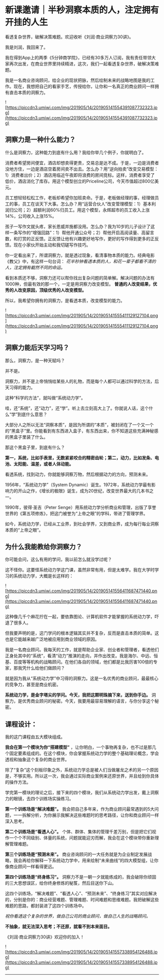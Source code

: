 # 新课邀请｜半秒洞察本质的人，注定拥有开挂的人生

看透复杂世界，破解决策难题。欢迎收听《刘润·商业洞察力30讲》。

我是刘润，我回来了。

我在得到App上的两季《5分钟商学院》，已经有30多万人订阅，我有责任带领大家再次出发，在商业世界里持续精进，这次，我们一起看透复杂世界，破解决策难题。

我是一名商业咨询顾问，给企业的现状把脉，然后绘制未来的战略地图是我的工作。现在，我想把自己的看家手艺，传授给你，让你和一名真正的商业顾问一样拥有直击本质的洞察力。

![https://piccdn3.umiwi.com/img/201905/14/201905141554391087732323.jpg](https://piccdn3.umiwi.com/img/201905/14/201905141554391087732323.jpg)

## 洞察力是一种什么能力？

什么是洞察力，这种能力到底有什么用？我给你举几个例子，你就明白了。

消费者希望房间便宜，酒店却想卖得更贵，交易总是达不成。于是，一边是消费者没地方住，一边是酒店空着房间卖不出去。怎么办？用“逆向拍卖”改变交易模型：1）消费者出价；2）酒店用临近午夜即将浪费的房间竞标。这样，消费者享受了低价，酒店消化了库存。用这个模型创立的Priceline公司，今天市值超过800亿美元。

员工想轻轻松松工作，老板却希望你加班卖命。于是，老板做经理的事，经理做员工的事，员工在谈天下大事。怎么办？用“运营合伙人”改变管理模型：1）基本利润归公司；2）超额利润60%归员工。用这个模型，永辉超市的员工收入上涨14%，公司收入上涨15%。

孩子一写作文就头疼，家长恩威并施都没用。怎么办？我为10岁的儿子设计了这样一条写作的“增强回路”：1）帮他开通公众号；2）帮他开启高阅读量、高留言数，和打赏的正反馈。正反馈让他有兴趣更好地写作，更好的写作得到更多的正反馈。现在小家伙开始主动和我切磋写作技巧。

你一定看出来了，所谓洞察力，就是透过现象，看清事物本质的能力。经典电影《教父》中，有这样一句台词： *花半秒钟看透本质的人，和花一辈子都看不清的人，注定拥有截然不同的命运。*

看到本质还不够，洞察力还可以帮你找出复杂问题的简单解。解决问题的办法有1000种，但最有效的那一个，一定是用洞察力改变模型。 **普通的人改变结果，优秀的人改变原因，顶级优秀的人改变模型。**

所以，我希望你拥有的洞察力，是看透本质，改变模型的能力。

![https://piccdn3.umiwi.com/img/201905/14/201905141555411129127104.png](https://piccdn3.umiwi.com/img/201905/14/201905141555411129127104.png)

## 洞察力能后天学习吗？

那么，洞察力，是一种天赋吗？

并不是。

洞察力，并不是上帝悄悄给某些人的礼物，而是每个人都可以通过科学的方法，后天习得的能力。

这种“科学的方法”，就叫做“系统动力学”。

哇，还“系统”，还“动力”，还“学”。听上去立刻高大上了。你就说人话，这个什么“学”到底什么意思？

大部分人之所以无法“洞察本质”，是因为所谓的“本质”，被封闭在了一个又一个的“黑盒子”里。你能看到有东西进入盒子，有东西出来，你不知道这些充满神秘感的黑盒子里装了什么。

那这个黑盒子里，到底有什么？

 **第一，系统，比如手表里，无数紧紧咬合的精密齿轮；第二，动力，比如发条、电池、太阳能、温差，或者人体动能。**

看透系统，找到动力，你就能够洞察万物，然后根据动力的方向，预测未来。

1956年，“系统动力学”（System Dynamic）诞生。1972年，系统动力学最有影响力的开山之作，《增长的极限》诞生，成为20世纪，改变世界最大的几本书之一。

1990年，彼得·圣吉（Peter Senge）用系统动力学分析商业和管理，出版了享誉世界的《第五项修炼》，把这门被誉为“上帝之眼”的学科，带进了管理学界。

如今，系统动力学，已经从工业界，到社会学界，又到商业界，成为每行每业洞察本质的“上帝之眼”。

## 为什么我能教给你洞察力？

你可能会问，这么有用的学问，我以前怎么就没学过呢？

这不怪你。这要怪系统动力学这门课，虽然非常有用，但是太难学。我在大学时学习的系统动力学，大概是长这样的：

![https://piccdn3.umiwi.com/img/201905/14/201905141556411687471440.png](https://piccdn3.umiwi.com/img/201905/14/201905141556411687471440.png)

这种像几千个麻花拧在一起，要依靠图论、计算机软件才能掌握的系统动力学，吓退了很多人。

但我要声明的是，这门学问的根本逻辑其实并不复杂，反而是直击本质的简单。这也是它能越来越广泛地被应用到商业领域的原因。

我是一名商业顾问。我每天的工作，就是帮助企业家、创业者和管理者，看透他们正身处其中的“系统”，看清“动力”推演的走向，并作出改变。我是海尔、中远、恒基、百度等等机构的战略顾问。在他们各自的领域，他们都是比我厉害100倍的专家，那我凭什么给他们做顾问？

就是因为我从“系统动力学”中习得的洞察力。这是一名优秀的商业顾问，最最核心的竞争力，甚至是商业机密。

 **系统动力学，是金字塔尖的学问。今天，我把这颗明珠摘下来，送到你手边。** 洞察力，是优秀商业顾问的秘密。今天，我要用最容易理解的语言，与你分享这个秘密。

## 课程设计：

我的这门课程由五大模块组成。

 **我会在第一个模块为你“搭建模型”** ，让你明白，一个事物再复杂，也不过是那几个固定要素组成的。在这个模块，你会掌握系统动力学的整个基础理论概念，学会透视和抽象这个复杂的商业世界。

除了“复杂”这个刻板印象之外，系统动力学总是被人们当做屠龙之术的另一个原因是，不够实用。所以这一次，我会通过实际商业案例来还原世界，并且给到你具体的操作方法。

学完第一模块的理论之后，接下来的四个模块，我们从系统动力学出发，戴上洞察力的眼镜，去四个训练场实操练习。

 **第一个训练场是“解决难题”。** 我会把自己多年来，作为商业顾问最常遇到的5大问题，一一拆解分析，为你展示我解决这些难题时的思考路径，让你和商业顾问一样深入思考。

 **第二个训练场是“看透人心”。** 个体、群体、集体的管理千差万别，但是把它们视作一个个不同级别、体量的系统，问题就能迎刃而解，我会在这个模块带你重新理解管理难题。

 **第三个训练场是“预测未来”。** 商业咨询顾问的一大任务就是为企业制定发展战略，我会再给你解释一下系统动力学中，用来绘制“未来曲线”的四大模型组，让你像商业顾问一样看得更远。

 **第四个训练场是“终身练习”。** 洞察力不是一朝一夕就能练成的，我会破除你顽固的三大思想误区，给你终身修炼的秘笈，然后目送你下山。

这四个训练场，“解决难题”、“看透人心”、“预测未来”、“终身练习”其实对应解决的，分别是你的：商业经营难题、管理难题、时间难题和思维难题。我把破解这些难题的思路，都封装进了这四个训练场中。

 *祝你看透这个复杂的世界，做自己公司的商业顾问，做自己人生的战略顾问。*

 **不抽象，就无法深入思考；不还原，就看不到本来面目。**

《刘润·商业洞察力30讲》欢迎你的加入！

![https://piccdn3.umiwi.com/img/201905/14/201905141557338954126488.jpg](https://piccdn3.umiwi.com/img/201905/14/201905141557338954126488.jpg)

---
